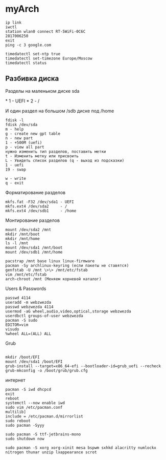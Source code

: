 # myArch

```
ip link  
iwctl
station wlan0 connect RT-5WiFi-0C6C
2817006250 
exit  
ping -c 3 google.com
```

```
timedatectl set-ntp true  
timedatectl set-timezone Europe/Moscow   
timedatectl status
```

## Разбивка диска

Разделы на маленьком диске sda

\* 1 - UEFI
\* 2 - /

И один раздел на большом /sdb диске под /home

```
fdisk -l  
fdisk /dev/sda  
m - help  
g - create new gpt table  
n - new part  
1 - +500M (uefi)  
p - view all part  
нужно изменить тип разделов, поставить метки  
t - Изменить метку или присвоить  
L - Увидеть список разделов (q - выход из подсказки)  
1 - uefi  
19 - swap  
  
w - write   
q - exit
```

Форматирование разделов

```
mkfs.fat -F32 /dev/sda1 - UEFI  
mkfs.ext4 /dev/sda2     - /  
mkfs.ext4 /dev/sdb1     - /home
```

Монтирование разделов

```
mount /dev/sda2 /mnt  
mkdir /mnt/boot  
mkdir /mnt/home  
ls -l /mnt  
mount /dev/sda1 /mnt/boot  
mount /dev/sdb1 /mnt/home
```



```
pacstrap /mnt base linux linux-firmware  
pacman -Sy archlinux-keyring (если пакеты не ставятся)  
genfstab -U /mnt \>\> /mnt/etc/fstab  
vim /mnt/etc/fstab  
arch-chroot /mnt (Меняем корневой каталог)
```









Users & Passwords

```
passwd 4114 
useradd -m webzwezda  
passwd webzwezda 4114  
usermod -aG wheel,audio,video,optical,storage webzwezda  
userdbctl groups-of-user webzwezda  
pacman -S sudo  
EDITOR=vim  
visudo  
%wheel ALL=(ALL) ALL
```

Grub

```

mkdir /boot/EFI  
mount /dev/sda1 /boot/EFI  
grub-install --target=x86_64-efi --bootloader-id=grub_uefi --recheck  
grub-mkconfig -o /boot/grub/grub.cfg
```

интернет

```
pacman -S iwd dhcpcd
exit  
reboot  
systemctl --now enable iwd  
sudo vim /etc/pacman.conf  
multilib]  
include = /etc/pacman.d/mirrorlist  
sudo reboot  
sudo pacman -Syyy  
  
sudo pacman -S ttf-jetbrains-mono  
sudo shutdown now
```

  
  


```
sudo pacman -S xorg xorg-xinit mesa bspwm sxhkd alacritty numlockx nitrogen thunar unzip lxappearance scrot  
```

```

